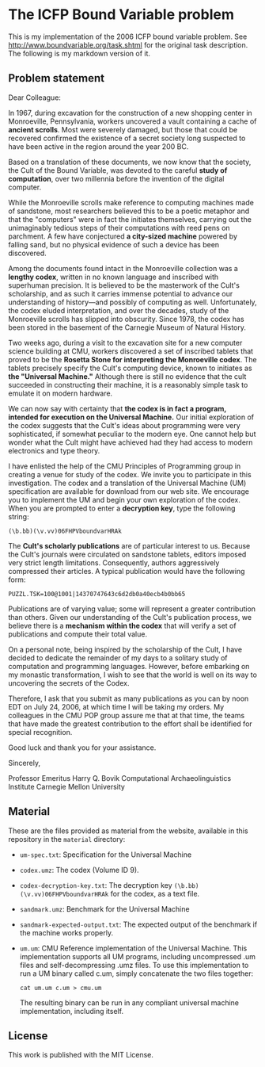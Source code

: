 # The ICFP Bound Variable problem

This is my implementation of the 2006 ICFP bound variable problem.
See http://www.boundvariable.org/task.shtml for the original task description.
The following is my markdown version of it.

## Problem statement

Dear Colleague:

In 1967, during excavation for the construction of a new shopping center in Monroeville, Pennsylvania, workers uncovered
a vault containing a cache of **ancient scrolls**. Most were severely damaged, but those that could be recovered
confirmed the existence of a secret society long suspected to have been active in the region around the year 200 BC.

Based on a translation of these documents, we now know that the society, the Cult of the Bound Variable, was devoted to 
the careful **study of computation**, over two millennia before the invention of the digital computer.

While the Monroeville scrolls make reference to computing machines made of sandstone, most researchers believed this to 
be a poetic metaphor and that the "computers" were in fact the initiates themselves, carrying out the unimaginably
tedious steps of their computations with reed pens on parchment. A few have conjectured **a city-sized machine** powered
by falling sand, but no physical evidence of such a device has been discovered.

Among the documents found intact in the Monroeville collection was a **lengthy codex**, written in no known language and 
inscribed with superhuman precision. It is believed to be the masterwork of the Cult's scholarship, and as such it 
carries immense potential to advance our understanding of history—and possibly of computing as well. Unfortunately, the 
codex eluded interpretation, and over the decades, study of the Monroeville scrolls has slipped into obscurity. Since 
1978, the codex has been stored in the basement of the Carnegie Museum of Natural History.

Two weeks ago, during a visit to the excavation site for a new computer science building at CMU, workers discovered a 
set of inscribed tablets that proved to be the **Rosetta Stone for interpreting the Monroeville codex**. The tablets 
precisely specify the Cult's computing device, known to initiates as **the "Universal Machine."** Although there is
still no evidence that the cult succeeded in constructing their machine, it is a reasonably simple task to emulate it on
modern hardware.

We can now say with certainty that **the codex is in fact a program, intended for execution on the Universal Machine.**
Our initial exploration of the codex suggests that the Cult's ideas about programming were very sophisticated, if 
somewhat peculiar to the modern eye. One cannot help but wonder what the Cult might have achieved had they had access to
modern electronics and type theory.

I have enlisted the help of the CMU Principles of Programming group in creating a venue for study of the codex. We 
invite you to participate in this investigation. The codex and a translation of the Universal Machine (UM) specification
are available for download from our web site. We encourage you to implement the UM and begin your own exploration of the
codex. When you are prompted to enter a **decryption key**, type the following string:

```
(\b.bb)(\v.vv)06FHPVboundvarHRAk
```

The **Cult's scholarly publications** are of particular interest to us. Because the Cult's journals were circulated on
sandstone tablets, editors imposed very strict length limitations. Consequently, authors aggressively compressed their
articles. A typical publication would have the following form:

```
PUZZL.TSK=100@1001|14370747643c6d2db0a40ecb4b0bb65
```

Publications are of varying value; some will represent a greater contribution than others. Given our understanding of
the Cult's publication process, we believe there is a **mechanism within the codex** that will verify a set of 
publications and compute their total value.

On a personal note, being inspired by the scholarship of the Cult, I have decided to dedicate the remainder of my days
to a solitary study of computation and programming languages. However, before embarking on my monastic transformation, I
wish to see that the world is well on its way to uncovering the secrets of the Codex.

Therefore, I ask that you submit as many publications as you can by noon EDT on July 24, 2006, at which time I will be 
taking my orders. My colleagues in the CMU POP group assure me that at that time, the teams that have made the greatest 
contribution to the effort shall be identified for special recognition.

Good luck and thank you for your assistance.

Sincerely,

Professor Emeritus Harry Q. Bovik
Computational Archaeolinguistics Institute
Carnegie Mellon University

## Material

These are the files provided as material from the website, available in this repository in the `material` directory:

* `um-spec.txt`: Specification for the Universal Machine

* `codex.umz`: The codex (Volume ID 9).

* `codex-decryption-key.txt`: The decryption key `(\b.bb)(\v.vv)06FHPVboundvarHRAk` for the codex, as a text file. 

* `sandmark.umz`: Benchmark for the Universal Machine

* `sandmark-expected-output.txt`: The expected output of the benchmark if the machine works properly.

* `um.um`: CMU Reference implementation of the Universal Machine.
   This implementation supports all UM programs, including uncompressed .um files and self-decompressing .umz files.
   To use this implementation to run a UM binary called c.um, simply concatenate the two files together:
   ```
   cat um.um c.um > cmu.um
   ```
   The resulting binary can be run in any compliant universal machine implementation, including itself.

## License 

This work is published with the MIT License.
